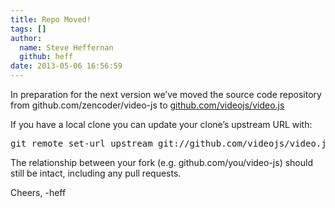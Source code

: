 ```yaml
---
title: Repo Moved!
tags: []
author:
  name: Steve Heffernan
  github: heff
date: 2013-05-06 16:56:59
---
```


In preparation for the next version we&rsquo;ve moved the source code repository from github.com/zencoder/video-js to [github.com/videojs/video.js](http://github.com/videojs/video.js)

If you have a local clone you can update your clone&rsquo;s upstream URL with:

<pre>git remote set-url upstream git://github.com/videojs/video.js.git</pre>

The relationship between your fork (e.g. github.com/you/video-js) should still be intact, including any pull requests.

Cheers,
-heff
